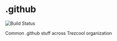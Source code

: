 # .github

![Build Status](https://github.com/Trezcool/.github/workflows/build/badge.svg)

Common .github stuff across Trezcool organization
